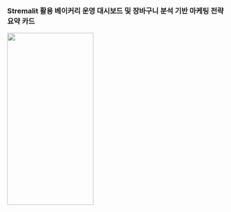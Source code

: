 ### Stremalit 활용 베이커리 운영 대시보드 및 장바구니 분석 기반 마케팅 전략 요약 카드

<img src="https://github.com/user-attachments/assets/924f0620-b81c-4106-a041-ea11828569a5"  width="200" height="400" ></img><br/>
